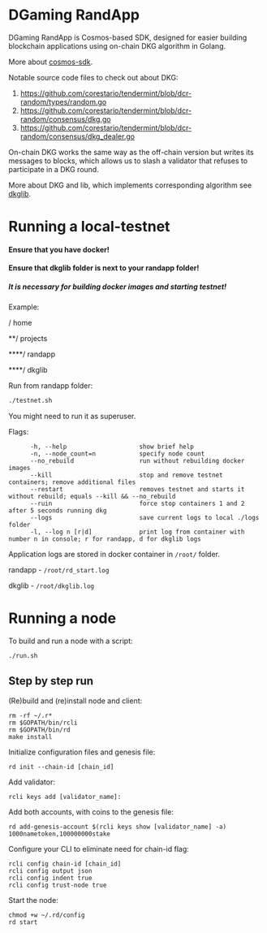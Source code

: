 # DGaming RandApp

DGaming RandApp is Cosmos-based SDK, designed for easier building blockchain 
applications using on-chain DKG algorithm in Golang.


More about [cosmos-sdk](https://github.com/cosmos/cosmos-sdk).


Notable source code files to check out about DKG:

1. https://github.com/corestario/tendermint/blob/dcr-random/types/random.go
2. https://github.com/corestario/tendermint/blob/dcr-random/consensus/dkg.go
3. https://github.com/corestario/tendermint/blob/dcr-random/consensus/dkg_dealer.go


On-chain DKG works the same way as the off-chain version but writes its messages to blocks, 
which allows us to slash a validator that refuses to participate in a DKG round.

More about DKG and lib, which implements corresponding algorithm 
see [dkglib](https://github.com/corestario/dkglib).

# Running a local-testnet

#### Ensure that you have docker!
#### Ensure that dkglib folder is next to your randapp folder!
##### It is necessary for building docker images and starting testnet! 

Example:

/ home

**/ projects

****/ randapp

****/ dkglib 
 

Run from randapp folder:
```bash
./testnet.sh
```
You might need to run it as superuser.

Flags:
```
      -h, --help                    show brief help
      -n, --node_count=n            specify node count
      --no_rebuild                  run without rebuilding docker images
      --kill                        stop and remove testnet containers; remove additional files
      --restart                     removes testnet and starts it without rebuild; equals --kill && --no_rebuild
      --ruin                        force stop containers 1 and 2 after 5 seconds running dkg
      --logs                        save current logs to local ./logs folder
      -l, --log n [r|d]             print log from container with number n in console; r for randapp, d for dkglib logs
```

Application logs are stored in docker container in ```/root/``` folder.

randapp - ```/root/rd_start.log```

dkglib - ```/root/dkglib.log```


# Running a node

To build and run a node with a script:

```bash
./run.sh
```

## Step by step run
(Re)build and (re)install node and client:
```
rm -rf ~/.r*
rm $GOPATH/bin/rcli
rm $GOPATH/bin/rd
make install
```

Initialize configuration files and genesis file:
```
rd init --chain-id [chain_id]
```
Add validator:
```
rcli keys add [validator_name]:
```
Add both accounts, with coins to the genesis file:
```
rd add-genesis-account $(rcli keys show [validator_name] -a) 1000nametoken,100000000stake
```
Configure your CLI to eliminate need for chain-id flag:
```
rcli config chain-id [chain_id]
rcli config output json
rcli config indent true
rcli config trust-node true
```
Start the node:
```
chmod +w ~/.rd/config
rd start
```
